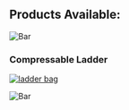 ## Products Available:

![`Bar`](https://cdn.discordapp.com/attachments/584355797366997002/889006586406772746/4M7IWwP.png)

### Compressable Ladder

[![ladder bag](https://user-images.githubusercontent.com/64295233/134758011-2c317f50-64ca-4a41-8729-f4b5c33f2128.png)](https://dxrpy.github.io/Dxrpys-Garbage-Website/ladder)

![`Bar`](https://cdn.discordapp.com/attachments/584355797366997002/889006586406772746/4M7IWwP.png)

